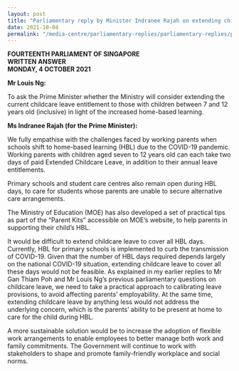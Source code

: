 ```yaml
---
layout: post
title: "Parliamentary reply by Minister Indranee Rajah on extending childcare leave due to home-based learning"
date: 2021-10-04
permalink: "/media-centre/parliamentary-replies/parliamentary-replies/parliamentary-reply-by-minister-indranee-rajah-on-extending-childcare-leave-due-to-home-based-learning"
---
```


**FOURTEENTH PARLIAMENT OF SINGAPORE**  
**WRITTEN ANSWER**  
**MONDAY, 4 OCTOBER 2021**

**Mr Louis Ng:**

To ask the Prime Minister whether the Ministry will consider extending the current childcare leave entitlement to those with children between 7 and 12 years old (inclusive) in light of the increased home-based learning. 

**Ms Indranee Rajah (for the Prime Minister):** 

We fully empathise with the challenges faced by working parents when schools shift to home-based learning (HBL) due to the COVID-19 pandemic. Working parents with children aged seven to 12 years old can each take two days of paid Extended Childcare Leave, in addition to their annual leave entitlements. 

Primary schools and student care centres also remain open during HBL days, to care for students whose parents are unable to secure alternative care arrangements.

The Ministry of Education (MOE) has also developed a set of practical tips as part of the “Parent Kits” accessible on MOE’s website, to help parents in supporting their child’s HBL.

It would be difficult to extend childcare leave to cover all HBL days. Currently, HBL for primary schools is implemented to curb the transmission of COVID-19. Given that the number of HBL days required depends largely on the national COVID-19 situation, extending childcare leave to cover all these days would not be feasible. As explained in my earlier replies to Mr Gan Thiam Poh and Mr Louis Ng’s previous parliamentary questions on childcare leave, we need to take a practical approach to calibrating leave provisions, to avoid affecting parents’ employability. At the same time, extending childcare leave by anything less would not address the underlying concern, which is the parents’ ability to be present at home to care for the child during HBL.

A more sustainable solution would be to increase the adoption of flexible work arrangements to enable employees to better manage both work and family commitments. The Government will continue to work with stakeholders to shape and promote family-friendly workplace and social norms.
